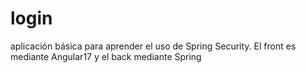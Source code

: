 # login
aplicación básica para aprender el uso de Spring Security. El front es mediante Angular17 y el back mediante Spring
